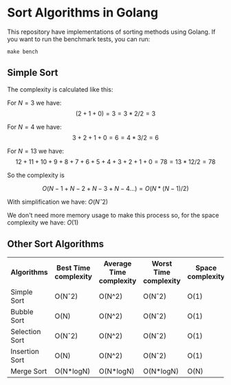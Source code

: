 # Sort Algorithms in Golang

This repository have implementations of sorting methods using Golang. If you want to run the benchmark tests, you can run:
```
make bench
```

## Simple Sort
The complexity is calculated like this:

For $N = 3$ we have:
$$ (2+1+0) = 3 = 3*2/2 = 3 $$

For $N=4$ we have:
$$3+2+1+0 = 6 = 4*3/2 = 6$$

For $N=13$ we have:
$$12+11+10+9+8+7+6+5+4+3+2+1+0 = 78 = 13*12/2 = 78$$

So the complexity is

$$ O(N-1 + N-2 + N-3 + N-4 ...) = O(N*(N-1)/2) $$

With simplification we have: $O(Nˆ2)$

We don't need more memory usage to make this process so, for the space complexity we have: $O(1)$


## Other Sort Algorithms

<table>
    <tr>
        <th>Algorithms</th>
        <th>Best Time complexity</th>
        <th>Average Time complexity</th>
        <th>Worst Time complexity</th>
        <th>Space complexity</th>
    </tr>
    <tr>
        <td>Simple Sort</td>
        <td>O(Nˆ2)</td>
        <td>O(N^2)</td>
        <td>O(Nˆ2)</td>
        <td>O(1)</td>
    </tr>
    <tr>
        <td>Bubble Sort</td>
        <td>O(N)</td>
        <td>O(N^2)</td>
        <td>O(Nˆ2)</td>
        <td>O(1)</td>
    </tr>
    <tr>
        <td>Selection Sort</td>
        <td>O(Nˆ2)</td>
        <td>O(N^2)</td>
        <td>O(Nˆ2)</td>
        <td>O(1)</td>
    </tr>
    <tr>
        <td>Insertion Sort</td>
        <td>O(N)</td>
        <td>O(N^2)</td>
        <td>O(Nˆ2)</td>
        <td>O(1)</td>
    </tr>
    <tr>
        <td>Merge Sort</td>
        <td>O(N*logN)</td>
        <td>O(N*logN)</td>
        <td>O(N*logN)</td>
        <td>O(N)</td>
    </tr>
    <!-- <tr>
        <td>Quick Sort</td>
        <td>O(N*logN)</td>
        <td>O(N*logN)</td>
        <td>O(N^2)</td>
        <td>O(N)</td>
    </tr>
    <tr>
        <td>Heap Sort</td>
        <td>O(N*logN)</td>
        <td>O(N*logN)</td>
        <td>O(N*logN)</td>
        <td>O(1)</td>
    </tr> -->
</table>